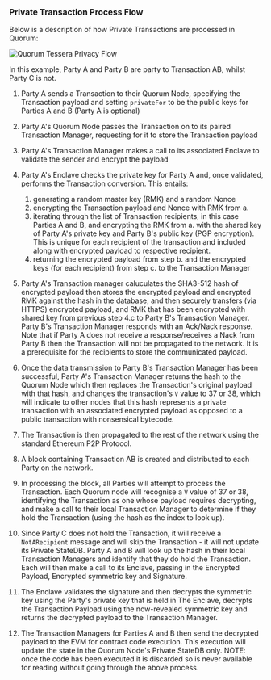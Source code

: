 ### Private Transaction Process Flow

Below is a description of how Private Transactions are processed in Quorum:

![Quorum Tessera Privacy Flow](https://github.com/jpmorganchase/tessera/raw/master/Tessera%20Privacy%20flow.jpeg)

In this example, Party A and Party B are party to Transaction AB, whilst Party C is not.

1. Party A sends a Transaction to their Quorum Node, specifying the Transaction payload and setting `privateFor` to be the public keys for Parties A and B (Party A is optional)
2. Party A's Quorum Node passes the Transaction on to its paired Transaction Manager, requesting for it to store the Transaction payload
3. Party A's Transaction Manager makes a call to its associated Enclave to validate the sender and encrypt the payload
4. Party A's Enclave checks the private key for Party A and, once validated, performs the Transaction conversion. This entails: 
      
    1. generating a random master key (RMK) and a random Nonce 
    1. encrypting the Transaction payload and Nonce with RMK from a.
    1. iterating through the list of Transaction recipients, in this case Parties A and B, and encrypting the RMK from a. with the shared key of Party A's private key and Party B's public key (PGP encryption). This is unique for each recipient of the transaction and included along with encrypted payload to respective recipient.
    1. returning the encrypted payload from step b. and the encrypted keys (for each recipient) from step c. to the Transaction Manager
    
5. Party A's Transaction manager caluculates the SHA3-512 hash of encrypted payload then stores the encrypted payload and encrypted RMK against the hash in the database, and then securely transfers (via HTTPS) encrypted payload, and RMK that has been encrypted with shared key from previous step 4.c to Party B's Transaction Manager.  Party B's Transaction Manager responds with an Ack/Nack response. Note that if Party A does not receive a response/receives a Nack from Party B then the Transaction will not be propagated to the network.  It is a prerequisite for the recipients to store the communicated payload.

6. Once the data transmission to Party B's Transaction Manager has been successful, Party A's Transaction Manager returns the hash to the Quorum Node which then replaces the Transaction's original payload with that hash, and changes the transaction's `V` value to 37 or 38, which will indicate to other nodes that this hash represents a private transaction with an associated encrypted payload as opposed to a public transaction with nonsensical bytecode.
7. The Transaction is then propagated to the rest of the network using the standard Ethereum P2P Protocol.
8. A block containing Transaction AB is created and distributed to each Party on the network.
9. In processing the block, all Parties will attempt to process the Transaction.  Each Quorum node will recognise a `V` value of 37 or 38, identifying the Transaction as one whose payload requires decrypting, and make a call to their local Transaction Manager to determine if they hold the Transaction (using the hash as the index to look up).
10. Since Party C does not hold the Transaction, it will receive a `NotARecipient` message and will skip the Transaction - it will not update its Private StateDB.  Party A and B will look up the hash in their local Transaction Managers and identify that they do hold the Transaction. Each will then make a call to its Enclave, passing in the Encrypted Payload, Encrypted symmetric key and Signature.
11. The Enclave validates the signature and then decrypts the symmetric key using the Party's private key that is held in The Enclave, decrypts the Transaction Payload using the now-revealed symmetric key and returns the decrypted payload to the Transaction Manager.
12. The Transaction Managers for Parties A and B then send the decrypted payload to the EVM for contract code execution.  This execution will update the state in the Quorum Node's Private StateDB only. NOTE: once the code has been executed it is discarded so is never available for reading without going through the above process.


